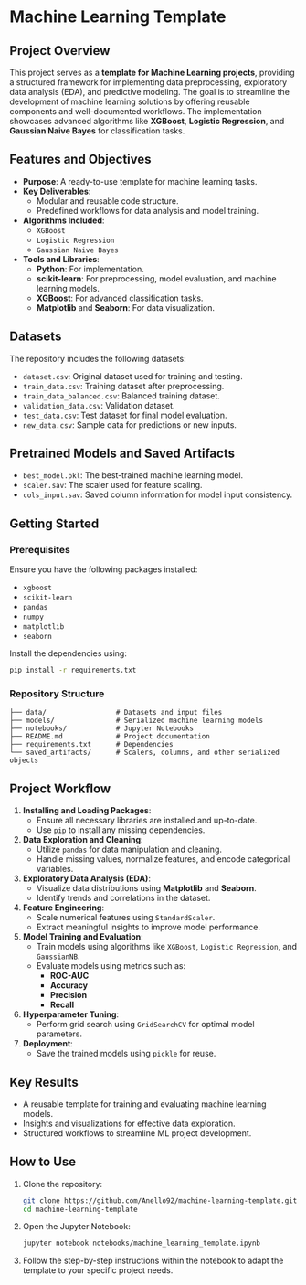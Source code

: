 
# **Machine Learning Template**

## **Project Overview**
This project serves as a **template for Machine Learning projects**, providing a structured framework for implementing data preprocessing, exploratory data analysis (EDA), and predictive modeling. The goal is to streamline the development of machine learning solutions by offering reusable components and well-documented workflows. The implementation showcases advanced algorithms like **XGBoost**, **Logistic Regression**, and **Gaussian Naive Bayes** for classification tasks.

## **Features and Objectives**
- **Purpose**: A ready-to-use template for machine learning tasks.
- **Key Deliverables**:
  - Modular and reusable code structure.
  - Predefined workflows for data analysis and model training.
- **Algorithms Included**:
  - `XGBoost`
  - `Logistic Regression`
  - `Gaussian Naive Bayes`
- **Tools and Libraries**:
  - **Python**: For implementation.
  - **scikit-learn**: For preprocessing, model evaluation, and machine learning models.
  - **XGBoost**: For advanced classification tasks.
  - **Matplotlib** and **Seaborn**: For data visualization.

## **Datasets**
The repository includes the following datasets:
- `dataset.csv`: Original dataset used for training and testing.
- `train_data.csv`: Training dataset after preprocessing.
- `train_data_balanced.csv`: Balanced training dataset.
- `validation_data.csv`: Validation dataset.
- `test_data.csv`: Test dataset for final model evaluation.
- `new_data.csv`: Sample data for predictions or new inputs.

## **Pretrained Models and Saved Artifacts**
- `best_model.pkl`: The best-trained machine learning model.
- `scaler.sav`: The scaler used for feature scaling.
- `cols_input.sav`: Saved column information for model input consistency.

## **Getting Started**

### **Prerequisites**
Ensure you have the following packages installed:
- `xgboost`
- `scikit-learn`
- `pandas`
- `numpy`
- `matplotlib`
- `seaborn`

Install the dependencies using:
```bash
pip install -r requirements.txt
```

### **Repository Structure**
```
├── data/                 # Datasets and input files
├── models/               # Serialized machine learning models
├── notebooks/            # Jupyter Notebooks
├── README.md             # Project documentation
├── requirements.txt      # Dependencies
└── saved_artifacts/      # Scalers, columns, and other serialized objects
```

## **Project Workflow**
1. **Installing and Loading Packages**:
   - Ensure all necessary libraries are installed and up-to-date.
   - Use `pip` to install any missing dependencies.
2. **Data Exploration and Cleaning**:
   - Utilize `pandas` for data manipulation and cleaning.
   - Handle missing values, normalize features, and encode categorical variables.
3. **Exploratory Data Analysis (EDA)**:
   - Visualize data distributions using **Matplotlib** and **Seaborn**.
   - Identify trends and correlations in the dataset.
4. **Feature Engineering**:
   - Scale numerical features using `StandardScaler`.
   - Extract meaningful insights to improve model performance.
5. **Model Training and Evaluation**:
   - Train models using algorithms like `XGBoost`, `Logistic Regression`, and `GaussianNB`.
   - Evaluate models using metrics such as:
     - **ROC-AUC**
     - **Accuracy**
     - **Precision**
     - **Recall**
6. **Hyperparameter Tuning**:
   - Perform grid search using `GridSearchCV` for optimal model parameters.
7. **Deployment**:
   - Save the trained models using `pickle` for reuse.

## **Key Results**
- A reusable template for training and evaluating machine learning models.
- Insights and visualizations for effective data exploration.
- Structured workflows to streamline ML project development.

## **How to Use**
1. Clone the repository:
   ```bash
   git clone https://github.com/Anello92/machine-learning-template.git
   cd machine-learning-template
   ```
2. Open the Jupyter Notebook:
   ```bash
   jupyter notebook notebooks/machine_learning_template.ipynb
   ```
3. Follow the step-by-step instructions within the notebook to adapt the template to your specific project needs.
